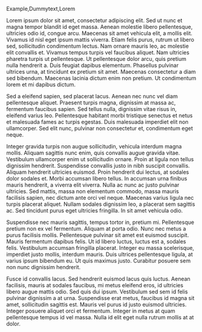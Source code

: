 [comment]: <> (In between these Brackets, place keywords which should be considered by the internal search)

<tag>Example,Dummytext,Lorem</tag>

Lorem ipsum dolor sit amet, consectetur adipiscing elit. Sed ut nunc et magna tempor blandit id eget massa. Aenean molestie libero pellentesque, ultricies odio id, congue arcu. Maecenas sit amet vehicula elit, a mollis elit. Vivamus id nisl eget ipsum mattis viverra. Etiam felis purus, rutrum ut libero sed, sollicitudin condimentum lectus. Nam ornare mauris leo, ac molestie elit convallis et. Vivamus tempus turpis vel faucibus aliquet. Nam ultricies pharetra turpis ut pellentesque. Ut pellentesque dolor arcu, quis pretium nulla hendrerit a. Duis feugiat dapibus elementum. Phasellus pulvinar ultrices urna, at tincidunt ex pretium sit amet. Maecenas consectetur a diam sed bibendum. Maecenas lacinia dictum enim non pretium. Ut condimentum lorem et mi dapibus dictum.

Sed a eleifend sapien, sed placerat lacus. Aenean nec nunc vel diam pellentesque aliquet. Praesent turpis magna, dignissim at massa ac, fermentum faucibus sapien. Sed tellus nulla, dignissim vitae risus in, eleifend varius leo. Pellentesque habitant morbi tristique senectus et netus et malesuada fames ac turpis egestas. Duis malesuada imperdiet elit non ullamcorper. Sed elit nunc, pulvinar non consectetur et, condimentum eget neque.

Integer gravida turpis non augue sollicitudin, vehicula interdum magna mollis. Aliquam sagittis nunc enim, quis convallis augue gravida vitae. Vestibulum ullamcorper enim ut sollicitudin ornare. Proin at ligula non tellus dignissim hendrerit. Suspendisse convallis justo in nibh suscipit convallis. Aliquam hendrerit ultricies euismod. Proin hendrerit dui lectus, at sodales dolor sodales et. Morbi accumsan libero tellus. In accumsan urna finibus mauris hendrerit, a viverra elit viverra. Nulla ac nunc ac justo pulvinar ultricies. Sed mattis, massa non elementum commodo, massa mauris facilisis sapien, nec dictum ante orci vel neque. Maecenas varius ligula nec turpis placerat aliquet. Nullam sodales dignissim leo, a placerat sem sagittis ac. Sed tincidunt purus eget ultricies fringilla. In sit amet vehicula odio.

Suspendisse nec mauris sagittis, tempus tortor in, pretium mi. Pellentesque pretium non ex vel fermentum. Aliquam at porta odio. Nunc nec metus a purus facilisis mollis. Pellentesque pulvinar sit amet est euismod suscipit. Mauris fermentum dapibus felis. Ut id libero luctus, luctus est a, sodales felis. Vestibulum accumsan fringilla placerat. Integer eu massa scelerisque, imperdiet justo mollis, interdum mauris. Duis ultrices pellentesque ligula, at varius ipsum bibendum eu. Ut quis maximus justo. Curabitur posuere sem non nunc dignissim hendrerit.

Fusce id convallis lacus. Sed hendrerit euismod lacus quis luctus. Aenean facilisis, mauris at sodales faucibus, mi metus eleifend eros, id ultricies libero augue mattis odio. Sed quis dui ipsum. Vestibulum sed sem id felis pulvinar dignissim a at urna. Suspendisse erat metus, faucibus id magna sit amet, sollicitudin sagittis est. Mauris vel purus id justo euismod ultricies. Integer posuere aliquet orci et fermentum. Integer in metus at quam pellentesque tempus id vel massa. Nulla id elit eget nulla rutrum mollis at at dolor.

